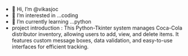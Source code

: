 - 👋 Hi, I’m @vikasjoc
- 👀 I’m interested in ...coding
- 🌱 I’m currently learning ...python
- project introduction : This Python-Tkinter system manages Coca-Cola distributor inventory, allowing users to add, view, and delete items. It features custom message boxes, data validation, and easy-to-use interfaces for efficient tracking.
